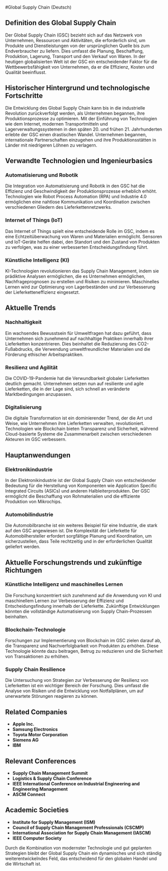 #Global Supply Chain (Deutsch)

## Definition des Global Supply Chain

Der Global Supply Chain (GSC) bezieht sich auf das Netzwerk von Unternehmen, Ressourcen und Aktivitäten, die erforderlich sind, um Produkte und Dienstleistungen von der ursprünglichen Quelle bis zum Endverbraucher zu liefern. Dies umfasst die Planung, Beschaffung, Produktion, Lagerung, Transport und den Verkauf von Waren. In der heutigen globalisierten Welt ist der GSC ein entscheidender Faktor für die Wettbewerbsfähigkeit von Unternehmen, da er die Effizienz, Kosten und Qualität beeinflusst.

## Historischer Hintergrund und technologische Fortschritte

Die Entwicklung des Global Supply Chain kann bis in die industrielle Revolution zurückverfolgt werden, als Unternehmen begannen, ihre Produktionsprozesse zu optimieren. Mit der Einführung von Technologien wie dem Internet, modernen Transportmitteln und Lagerverwaltungssystemen in den späten 20. und frühen 21. Jahrhunderten erlebte der GSC einen drastischen Wandel. Unternehmen begannen, internationale Partnerschaften einzugehen und ihre Produktionsstätten in Länder mit niedrigeren Löhnen zu verlagern.

## Verwandte Technologien und Ingenieurbasics

### Automatisierung und Robotik

Die Integration von Automatisierung und Robotik in den GSC hat die Effizienz und Geschwindigkeit der Produktionsprozesse erheblich erhöht. Technologien wie Robot Process Automation (RPA) und Industrie 4.0 ermöglichen eine nahtlose Kommunikation und Koordination zwischen verschiedenen Gliedern des Lieferkettennetzwerks.

### Internet of Things (IoT)

Das Internet of Things spielt eine entscheidende Rolle im GSC, indem es eine Echtzeitüberwachung von Waren und Materialien ermöglicht. Sensoren und IoT-Geräte helfen dabei, den Standort und den Zustand von Produkten zu verfolgen, was zu einer verbesserten Entscheidungsfindung führt.

### Künstliche Intelligenz (KI)

KI-Technologien revolutionieren das Supply Chain Management, indem sie prädiktive Analysen ermöglichen, die es Unternehmen ermöglichen, Nachfrageprognosen zu erstellen und Risiken zu minimieren. Maschinelles Lernen wird zur Optimierung von Lagerbeständen und zur Verbesserung der Lieferketteneffizienz eingesetzt.

## Aktuelle Trends

### Nachhaltigkeit

Ein wachsendes Bewusstsein für Umweltfragen hat dazu geführt, dass Unternehmen sich zunehmend auf nachhaltige Praktiken innerhalb ihrer Lieferketten konzentrieren. Dies beinhaltet die Reduzierung des CO2-Fußabdrucks, die Verwendung umweltfreundlicher Materialien und die Förderung ethischer Arbeitspraktiken.

### Resilienz und Agilität

Die COVID-19-Pandemie hat die Verwundbarkeit globaler Lieferketten deutlich gemacht. Unternehmen setzen nun auf resiliente und agile Lieferketten, die in der Lage sind, sich schnell an veränderte Marktbedingungen anzupassen.

### Digitalisierung

Die digitale Transformation ist ein dominierender Trend, der die Art und Weise, wie Unternehmen ihre Lieferketten verwalten, revolutioniert. Technologien wie Blockchain bieten Transparenz und Sicherheit, während Cloud-basierte Systeme die Zusammenarbeit zwischen verschiedenen Akteuren im GSC verbessern.

## Hauptanwendungen

### Elektronikindustrie

In der Elektronikindustrie ist der Global Supply Chain von entscheidender Bedeutung für die Herstellung von Komponenten wie Application Specific Integrated Circuits (ASICs) und anderen Halbleiterprodukten. Der GSC ermöglicht die Beschaffung von Rohmaterialien und die effiziente Produktion von Mikrochips.

### Automobilindustrie

Die Automobilbranche ist ein weiteres Beispiel für eine Industrie, die stark auf den GSC angewiesen ist. Die Komplexität der Lieferkette für Automobilhersteller erfordert sorgfältige Planung und Koordination, um sicherzustellen, dass Teile rechtzeitig und in der erforderlichen Qualität geliefert werden.

## Aktuelle Forschungstrends und zukünftige Richtungen

### Künstliche Intelligenz und maschinelles Lernen

Die Forschung konzentriert sich zunehmend auf die Anwendung von KI und maschinellem Lernen zur Verbesserung der Effizienz und Entscheidungsfindung innerhalb der Lieferkette. Zukünftige Entwicklungen könnten die vollständige Automatisierung von Supply Chain-Prozessen beinhalten.

### Blockchain-Technologie

Forschungen zur Implementierung von Blockchain im GSC zielen darauf ab, die Transparenz und Nachverfolgbarkeit von Produkten zu erhöhen. Diese Technologie könnte dazu beitragen, Betrug zu reduzieren und die Sicherheit von Transaktionen zu erhöhen.

### Supply Chain Resilience

Die Untersuchung von Strategien zur Verbesserung der Resilienz von Lieferketten ist ein wichtiger Bereich der Forschung. Dies umfasst die Analyse von Risiken und die Entwicklung von Notfallplänen, um auf unerwartete Störungen reagieren zu können.

## Related Companies

- **Apple Inc.**
- **Samsung Electronics**
- **Toyota Motor Corporation**
- **Siemens AG**
- **IBM**

## Relevant Conferences

- **Supply Chain Management Summit**
- **Logistics & Supply Chain Conference**
- **IEEE International Conference on Industrial Engineering and Engineering Management**
- **ASCM Connect**

## Academic Societies

- **Institute for Supply Management (ISM)**
- **Council of Supply Chain Management Professionals (CSCMP)**
- **International Association for Supply Chain Management (IASCM)**
- **IEEE Computer Society**

Durch die Kombination von modernster Technologie und gut geplanten Strategien bleibt der Global Supply Chain ein dynamisches und sich ständig weiterentwickelndes Feld, das entscheidend für den globalen Handel und die Wirtschaft ist.